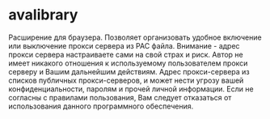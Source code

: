 # avalibrary
Расширение для браузера. Позволяет организовать удобное включение или выключение прокси сервера из PAC файла.
Внимание - адрес прокси сервера настраиваете сами на свой страх и риск. Автор не имеет никакого отношения к используемому пользователем прокси серверу и Вашим дальнейшим действиям. Адрес прокси-сервера из списков публичных прокси-серверов, и может нести угрозу вашей конфиденциальности, паролям и прочей личной информации. Если не согласны с правилами пользования, Вам следует отказаться от использования данного программного обеспечения.
